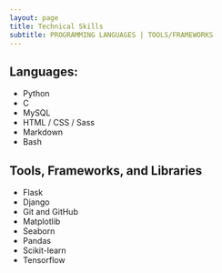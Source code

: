 ```yaml
---
layout: page
title: Technical Skills
subtitle: PROGRAMMING LANGUAGES | TOOLS/FRAMEWORKS
---
```

## Languages:

- Python
- C
- MySQL
- HTML / CSS / Sass
- Markdown
- Bash

## Tools, Frameworks, and Libraries

- Flask
- Django
- Git and GitHub
- Matplotlib
- Seaborn
- Pandas
- Scikit-learn
- Tensorflow
